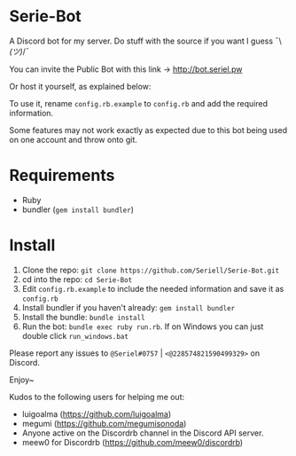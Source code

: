 # Serie-Bot
A Discord bot for my server. Do stuff with the source if you want I guess ¯\\_(ツ)_/¯<br />

You can invite the Public Bot with this link -> http://bot.seriel.pw<br />

Or host it yourself, as explained below:

To use it, rename `config.rb.example` to `config.rb` and add the required information.

Some features may not work exactly as expected due to this bot being used on one account and throw onto git.
# Requirements
- Ruby
- bundler (`gem install bundler`)

# Install
1. Clone the repo: `git clone https://github.com/Seriell/Serie-Bot.git`
2. cd into the repo: `cd Serie-Bot`
3. Edit `config.rb.example` to include the needed information and save it as `config.rb`
4. Install bundler if you haven't already: `gem install bundler`
5. Install the bundle: `bundle install`
6. Run the bot: `bundle exec ruby run.rb`. If on Windows you can just double click `run_windows.bat`

Please report any issues to `@Seriel#0757` | `<@228574821590499329>` on Discord.

Enjoy~
<br />

Kudos to the following users for helping me out:

- luigoalma (https://github.com/luigoalma)
- megumi (https://github.com/megumisonoda)
- Anyone active on the Discordrb channel in the Discord API server.
- meew0 for Discordrb (https://github.com/meew0/discordrb)
